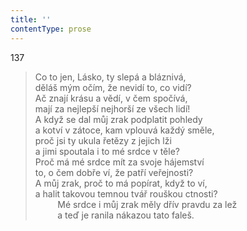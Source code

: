 ```yaml
---
title: ''
contentType: prose
---
```


137

> Co to jen, Lásko, ty slepá a bláznivá,  
> děláš mým očím, že nevidí to, co vidí?  
> Ač znají krásu a vědí, v čem spočívá,  
> mají za nejlepší nejhorší ze všech lidí!  
> A když se dal můj zrak podplatit pohledy  
> a kotví v zátoce, kam vplouvá každý směle,  
> proč jsi ty ukula řetězy z jejich lži  
> a jimi spoutala i to mé srdce v těle?  
> Proč má mé srdce mít za svoje hájemství  
> to, o čem dobře ví, že patří veřejnosti?  
> A můj zrak, proč to má popírat, když to ví,  
> a halit takovou temnou tvář rouškou ctnosti?  
>          Mé srdce i můj zrak měly dřív pravdu za lež  
>          a teď je ranila nákazou tato faleš.
